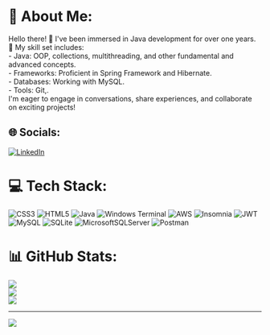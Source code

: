 # 💫 About Me:
Hello there! 👋 I've been immersed in Java development for over one years. <br>🚀 My skill set includes:<br>- Java: OOP, collections, multithreading, and other fundamental and advanced concepts.<br>- Frameworks: Proficient in Spring Framework and Hibernate.<br>- Databases: Working with MySQL.<br>- Tools: Git,.<br>I'm eager to engage in conversations, share experiences, and collaborate on exciting projects! 


## 🌐 Socials:
[![LinkedIn](https://img.shields.io/badge/LinkedIn-%230077B5.svg?logo=linkedin&logoColor=white)](https://linkedin.com/in/https://am.linkedin.com/in/avag-kirakosyan-5594712aa) 

# 💻 Tech Stack:
![CSS3](https://img.shields.io/badge/css3-%231572B6.svg?style=for-the-badge&logo=css3&logoColor=white) ![HTML5](https://img.shields.io/badge/html5-%23E34F26.svg?style=for-the-badge&logo=html5&logoColor=white) ![Java](https://img.shields.io/badge/java-%23ED8B00.svg?style=for-the-badge&logo=openjdk&logoColor=white) ![Windows Terminal](https://img.shields.io/badge/Windows%20Terminal-%234D4D4D.svg?style=for-the-badge&logo=windows-terminal&logoColor=white) ![AWS](https://img.shields.io/badge/AWS-%23FF9900.svg?style=for-the-badge&logo=amazon-aws&logoColor=white) ![Insomnia](https://img.shields.io/badge/Insomnia-black?style=for-the-badge&logo=insomnia&logoColor=5849BE) ![JWT](https://img.shields.io/badge/JWT-black?style=for-the-badge&logo=JSON%20web%20tokens) ![MySQL](https://img.shields.io/badge/mysql-%2300000f.svg?style=for-the-badge&logo=mysql&logoColor=white) ![SQLite](https://img.shields.io/badge/sqlite-%2307405e.svg?style=for-the-badge&logo=sqlite&logoColor=white) ![MicrosoftSQLServer](https://img.shields.io/badge/Microsoft%20SQL%20Server-CC2927?style=for-the-badge&logo=microsoft%20sql%20server&logoColor=white) ![Postman](https://img.shields.io/badge/Postman-FF6C37?style=for-the-badge&logo=postman&logoColor=white)
# 📊 GitHub Stats:
![](https://github-readme-stats.vercel.app/api?username=AvagKirakosyan&theme=dark&hide_border=false&include_all_commits=false&count_private=false)<br/>
![](https://github-readme-streak-stats.herokuapp.com/?user=AvagKirakosyan&theme=dark&hide_border=false)<br/>
![](https://github-readme-stats.vercel.app/api/top-langs/?username=AvagKirakosyan&theme=dark&hide_border=false&include_all_commits=false&count_private=false&layout=compact)

---
[![](https://visitcount.itsvg.in/api?id=AvagKirakosyan&icon=0&color=0)](https://visitcount.itsvg.in)

<!-- Proudly created with GPRM ( https://gprm.itsvg.in ) -->
